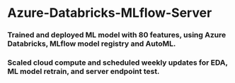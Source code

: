 # Azure-Databricks-MLflow-Server
###	Trained and deployed ML model with 80 features, using Azure Databricks, MLflow model registry and AutoML.
###	Scaled cloud compute and scheduled weekly updates for EDA, ML model retrain, and server endpoint test.
